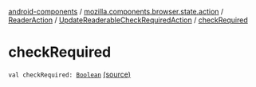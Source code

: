 [android-components](../../../index.md) / [mozilla.components.browser.state.action](../../index.md) / [ReaderAction](../index.md) / [UpdateReaderableCheckRequiredAction](index.md) / [checkRequired](./check-required.md)

# checkRequired

`val checkRequired: `[`Boolean`](https://kotlinlang.org/api/latest/jvm/stdlib/kotlin/-boolean/index.html) [(source)](https://github.com/mozilla-mobile/android-components/blob/master/components/browser/state/src/main/java/mozilla/components/browser/state/action/BrowserAction.kt#L591)